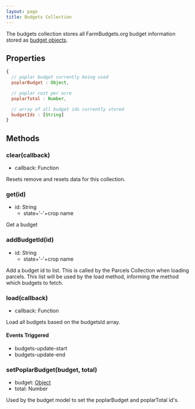 ```yaml
---
layout: page
title: Budgets Collection
---
```


The budgets collection stores all FarmBudgets.org budget information stored as 
[budget objects](../raw-data/budget.html).

## Properties

```js
{
  // poplar budget currently being used
  poplarBudget : Object,

  // poplar cost per acre
  poplarTotal : Number,

  // array of all budget ids currently stored
  budgetIds : [String]
}
```

## Methods

### clear(callback)

- callback: Function

Resets remove and resets data for this collection.

### get(id)

- id: String
  - state+'-'+crop name

Get a budget

### addBudgetId(id)

- id: String
  - state+'-'+crop name

Add a budget id to list.  This is called by the Parcels Collection when loading parcels.  This list
will be used by the load method, informing the method which budgets to fetch.

### load(callback)

- callback: Function

Load all budgets based on the budgetsId array.

#### Events Triggered

- budgets-update-start
- budgets-update-end

### setPoplarBudget(budget, total)

- budget: [Object](../raw-data/budget.html)
- total: Number

Used by the budget model to set the poplarBudget and poplarTotal id's.